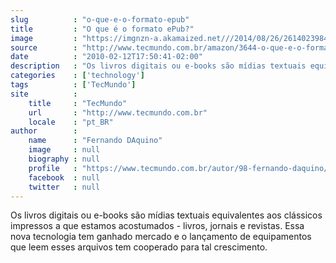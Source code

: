 ```yaml
---
slug          : "o-que-e-o-formato-epub"
title         : "O que é o formato ePub?"
image         : "https://imgnzn-a.akamaized.net///2014/08/26/26140239847398-t1200x480.jpg"
source        : "http://www.tecmundo.com.br/amazon/3644-o-que-e-o-formato-epub-.htm"
date          : "2010-02-12T17:50:41-02:00"
description   : "Os livros digitais ou e-books são mídias textuais equivalentes aos clássicos impressos a que estamos acostumados - livros, jornais e revistas. Essa nova tecnologia tem ganhado mercado e o lançamento de equipamentos que leem esses arquivos tem cooperado para tal crescimento."
categories    : ['technology']
tags          : ['TecMundo']
site          :
    title     : "TecMundo"
    url       : "http://www.tecmundo.com.br"
    locale    : "pt_BR"
author        :
    name      : "Fernando DAquino"
    image     : null
    biography : null
    profile   : "https://www.tecmundo.com.br/autor/98-fernando-daquino/"
    facebook  : null
    twitter   : null
---
```


Os livros digitais ou e-books são mídias textuais equivalentes aos clássicos impressos a que estamos acostumados - livros, jornais e revistas. Essa nova tecnologia tem ganhado mercado e o lançamento de equipamentos que leem esses arquivos tem cooperado para tal crescimento.
